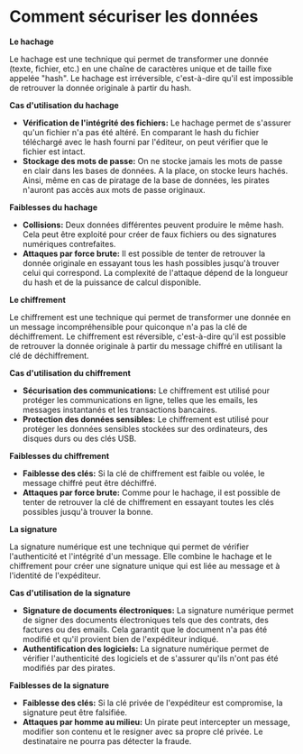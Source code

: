 # Comment sécuriser les données

**Le hachage**

Le hachage est une technique qui permet de transformer une donnée (texte, fichier, etc.) en une chaîne de caractères unique et de taille fixe appelée "hash". Le hachage est irréversible, c'est-à-dire qu'il est impossible de retrouver la donnée originale à partir du hash.

**Cas d'utilisation du hachage**

- **Vérification de l'intégrité des fichiers:** Le hachage permet de s'assurer qu'un fichier n'a pas été altéré. En comparant le hash du fichier téléchargé avec le hash fourni par l'éditeur, on peut vérifier que le fichier est intact.
- **Stockage des mots de passe:** On ne stocke jamais les mots de passe en clair dans les bases de données. A la place, on stocke leurs hachés. Ainsi, même en cas de piratage de la base de données, les pirates n'auront pas accès aux mots de passe originaux.

**Faiblesses du hachage**

- **Collisions:** Deux données différentes peuvent produire le même hash. Cela peut être exploité pour créer de faux fichiers ou des signatures numériques contrefaites.
- **Attaques par force brute:** Il est possible de tenter de retrouver la donnée originale en essayant tous les hash possibles jusqu'à trouver celui qui correspond. La complexité de l'attaque dépend de la longueur du hash et de la puissance de calcul disponible.

**Le chiffrement**

Le chiffrement est une technique qui permet de transformer une donnée en un message incompréhensible pour quiconque n'a pas la clé de déchiffrement. Le chiffrement est réversible, c'est-à-dire qu'il est possible de retrouver la donnée originale à partir du message chiffré en utilisant la clé de déchiffrement.

**Cas d'utilisation du chiffrement**

- **Sécurisation des communications:** Le chiffrement est utilisé pour protéger les communications en ligne, telles que les emails, les messages instantanés et les transactions bancaires.
- **Protection des données sensibles:** Le chiffrement est utilisé pour protéger les données sensibles stockées sur des ordinateurs, des disques durs ou des clés USB.

**Faiblesses du chiffrement**

- **Faiblesse des clés:** Si la clé de chiffrement est faible ou volée, le message chiffré peut être déchiffré.
- **Attaques par force brute:** Comme pour le hachage, il est possible de tenter de retrouver la clé de chiffrement en essayant toutes les clés possibles jusqu'à trouver la bonne.

**La signature**

La signature numérique est une technique qui permet de vérifier l'authenticité et l'intégrité d'un message. Elle combine le hachage et le chiffrement pour créer une signature unique qui est liée au message et à l'identité de l'expéditeur.

**Cas d'utilisation de la signature**

- **Signature de documents électroniques:** La signature numérique permet de signer des documents électroniques tels que des contrats, des factures ou des emails. Cela garantit que le document n'a pas été modifié et qu'il provient bien de l'expéditeur indiqué.
- **Authentification des logiciels:** La signature numérique permet de vérifier l'authenticité des logiciels et de s'assurer qu'ils n'ont pas été modifiés par des pirates.

**Faiblesses de la signature**

- **Faiblesse des clés:** Si la clé privée de l'expéditeur est compromise, la signature peut être falsifiée.
- **Attaques par homme au milieu:** Un pirate peut intercepter un message, modifier son contenu et le resigner avec sa propre clé privée. Le destinataire ne pourra pas détecter la fraude.
